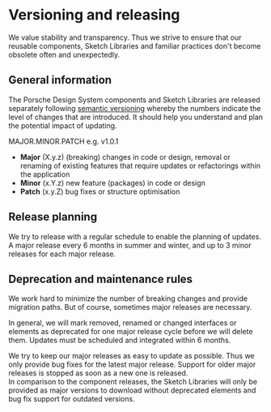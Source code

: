 # Versioning and releasing

We value stability and transparency. Thus we strive to ensure that our reusable components, Sketch Libraries and familiar practices don't become obsolete often and unexpectedly.

## General information
The Porsche Design System components and Sketch Libraries are released separately following [semantic versioning](http://semver.org/) whereby the numbers indicate the level of changes that are introduced. It should help you understand and plan the potential impact of updating.

MAJOR.MINOR.PATCH e.g. v1.0.1
* **Major** (X.y.z) (breaking) changes in code or design, removal or renaming of existing features that require updates or refactorings within the application
* **Minor** (x.Y.z) new feature (packages) in code or design
* **Patch** (x.y.Z) bug fixes or structure optimisation

## Release planning
We try to release with a regular schedule to enable the planning of updates. A major release every 6 months in summer and winter, and up to 3 minor releases for each major release.

## Deprecation and maintenance rules
We work hard to minimize the number of breaking changes and provide migration paths. But of course, sometimes major releases are necessary.  

In general, we will mark removed, renamed or changed interfaces or elements as deprecated for one major release cycle before we will delete them. Updates must be scheduled and integrated within 6 months.  

We try to keep our major releases as easy to update as possible. Thus we only provide bug fixes for the latest major release. Support for older major releases is stopped as soon as a new one is released.  
In comparison to the component releases, the Sketch Libraries will only be provided as major versions to download without deprecated elements and bug fix support for outdated versions.
